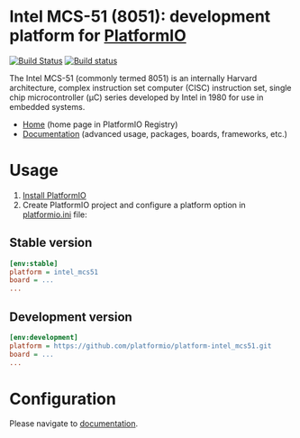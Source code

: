 # Intel MCS-51 (8051): development platform for [PlatformIO](http://platformio.org)
[![Build Status](https://travis-ci.org/platformio/platform-intel_mcs51.svg?branch=develop)](https://travis-ci.org/platformio/platform-intel_mcs51)
[![Build status](https://ci.appveyor.com/api/projects/status/ja5fw2iw2mqegup5/branch/develop?svg=true)](https://ci.appveyor.com/project/ivankravets/platform-intel_mcs51/branch/develop)

The Intel MCS-51 (commonly termed 8051) is an internally Harvard architecture, complex instruction set computer (CISC) instruction set, single chip microcontroller (µC) series developed by Intel in 1980 for use in embedded systems.

* [Home](http://platformio.org/platforms/intel_mcs51) (home page in PlatformIO Registry)
* [Documentation](http://docs.platformio.org/page/platforms/intel_mcs51.html) (advanced usage, packages, boards, frameworks, etc.)

# Usage

1. [Install PlatformIO](http://platformio.org)
2. Create PlatformIO project and configure a platform option in [platformio.ini](http://docs.platformio.org/page/projectconf.html) file:

## Stable version

```ini
[env:stable]
platform = intel_mcs51
board = ...
...
```

## Development version

```ini
[env:development]
platform = https://github.com/platformio/platform-intel_mcs51.git
board = ...
...
```

# Configuration

Please navigate to [documentation](http://docs.platformio.org/page/platforms/intel_mcs51.html).
